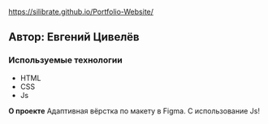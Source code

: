 https://silibrate.github.io/Portfolio-Website/

## Автор: Евгений Цивелёв
### Используемые технологии
* HTML
* CSS
* Js

**О проекте**
Адаптивная вёрстка по макету в Figma. С использование Js!

